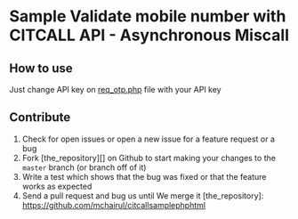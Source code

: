 # Sample Validate mobile number with CITCALL API - Asynchronous Miscall
How to use
------------

Just change API key on [req_otp.php](https://github.com/mchairul/citcallsamplephphtml/blob/master/req_otp.php) file with your API key

Contribute
----------

1. Check for open issues or open a new issue for a feature request or a bug
2. Fork [the_repository][] on Github to start making your changes to the
    `master` branch (or branch off of it)
3. Write a test which shows that the bug was fixed or that the feature works as expected
4. Send a pull request and bug us until We merge it
[the_repository]: https://github.com/mchairul/citcallsamplephphtml